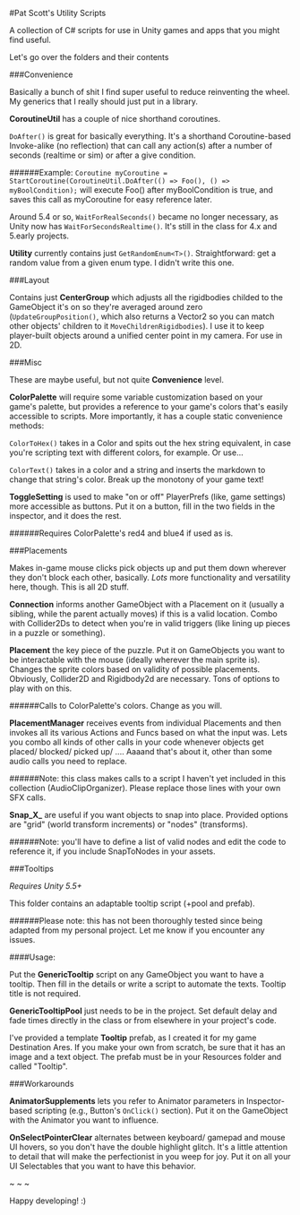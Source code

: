 #Pat Scott's Utility Scripts



A collection of C# scripts for use in Unity games and apps that you might find useful.

Let's go over the folders and their contents

###Convenience

Basically a bunch of shit I find super useful to reduce reinventing the wheel. My generics that I really should just put in a library.

**CoroutineUtil** has a couple of nice shorthand coroutines.

`DoAfter()` is great for basically everything. It's a shorthand Coroutine-based Invoke-alike (no reflection) that can call any action(s) after a number of seconds (realtime or sim) or after a give condition.

######Example: `Coroutine myCoroutine = StartCoroutine(CoroutineUtil.DoAfter(() => Foo(), () => myBoolCondition);` will execute Foo() after myBoolCondition is true, and saves this call as myCoroutine for easy reference later.

Around 5.4 or so, `WaitForRealSeconds()` became no longer necessary, as Unity now has `WaitForSecondsRealtime()`. It's still in the class for 4.x and 5.early projects.

**Utility** currently contains just `GetRandomEnum<T>()`. Straightforward: get a random value from a given enum type. I didn't write this one.

###Layout

Contains just **CenterGroup** which adjusts all the rigidbodies childed to the GameObject it's on so they're averaged around zero (`UpdateGroupPosition()`, which also returns a Vector2 so you can match other objects' children to it `MoveChildrenRigidbodies`). I use it to keep player-built objects around a unified center point in my camera. For use in 2D.

###Misc

These are maybe useful, but not quite **Convenience** level.

**ColorPalette** will require some variable customization based on your game's palette, but provides a reference to your game's colors that's easily accessible to scripts. More importantly, it has a couple static convenience methods:

`ColorToHex()` takes in a Color and spits out the hex string equivalent, in case you're scripting text with different colors, for example. Or use...

`ColorText()` takes in a color and a string and inserts the markdown to change that string's color. Break up the monotony of your game text!

**ToggleSetting** is used to make "on or off" PlayerPrefs (like, game settings) more accessible as buttons. Put it on a button, fill in the two fields in the inspector, and it does the rest.

######Requires ColorPalette's red4 and blue4 if used as is.

###Placements

Makes in-game mouse clicks pick objects up and put them down wherever they don't block each other, basically. _Lots_ more functionality and versatility here, though. This is all 2D stuff.

**Connection** informs another GameObject with a Placement on it (usually a sibling, while the parent actually moves) if this is a valid location. Combo with Collider2Ds to detect when you're in valid triggers (like lining up pieces in a puzzle or something).

**Placement** the key piece of the puzzle. Put it on GameObjects you want to be interactable with the mouse (ideally wherever the main sprite is). Changes the sprite colors based on validity of possible placements. Obviously, Collider2D and Rigidbody2d are necessary. Tons of options to play with on this.

######Calls to ColorPalette's colors. Change as you will.

**PlacementManager** receives events from individual Placements and then invokes all its various Actions and Funcs based on what the input was. Lets you combo all kinds of other calls in your code whenever objects get placed/ blocked/ picked up/ .... Aaaand that's about it, other than some audio calls you need to replace.

######Note: this class makes calls to a script I haven't yet included in this collection (AudioClipOrganizer). Please replace those lines with your own SFX calls.

**Snap_X_** are useful if you want objects to snap into place. Provided options are "grid" (world transform increments) or "nodes" (transforms).

######Note: you'll have to define a list of valid nodes and edit the code to reference it, if you include SnapToNodes in your assets.

###Tooltips

_Requires Unity 5.5+_

This folder contains an adaptable tooltip script (+pool and prefab).

######Please note: this has not been thoroughly tested since being adapted from my personal project. Let me know if you encounter any issues.

####Usage:

Put the **GenericTooltip** script on any GameObject you want to have a tooltip. Then fill in the details or write a script to automate the texts. Tooltip title is not required.

**GenericTooltipPool** just needs to be in the project. Set default delay and fade times directly in the class or from elsewhere in your project's code.

I've provided a template **Tooltip** prefab, as I created it for my game Destination Ares. If you make your own from scratch, be sure that it has an image and a text object. The prefab must be in your Resources folder and called "Tooltip".

###Workarounds

**AnimatorSupplements** lets you refer to Animator parameters in Inspector-based scripting (e.g., Button's `OnClick()` section). Put it on the GameObject with the Animator you want to influence.

**OnSelectPointerClear** alternates between keyboard/ gamepad and mouse UI hovers, so you don't have the double highlight glitch. It's a little attention to detail that will make the perfectionist in you weep for joy. Put it on all your UI Selectables that you want to have this behavior.

~ ~ ~

Happy developing! :)